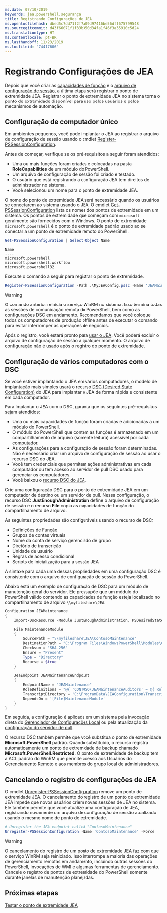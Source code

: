 ```yaml
---
ms.date: 07/10/2019
keywords: jea,powershell,segurança
title: Registrando Configurações de JEA
ms.openlocfilehash: dbed5c7dd71f2f7a09d97416be56dff675799548
ms.sourcegitcommit: d43f66071f1f33b350d34fa1f46f3a35910c5d24
ms.translationtype: HT
ms.contentlocale: pt-BR
ms.lasthandoff: 11/23/2019
ms.locfileid: "74417606"
---
```

# <a name="registering-jea-configurations"></a>Registrando Configurações de JEA

Depois que você criar as [capacidades de função](role-capabilities.md) e o [arquivo de configuração de sessão](session-configurations.md), a última etapa será registrar o ponto de extremidade JEA. Registrar o ponto de extremidade JEA no sistema torna o ponto de extremidade disponível para uso pelos usuários e pelos mecanismos de automação.

## <a name="single-machine-configuration"></a>Configuração de computador único

Em ambientes pequenos, você pode implantar o JEA ao registrar o arquivo de configuração de sessão usando o cmdlet [Register-PSSessionConfiguration](/powershell/module/microsoft.powershell.core/register-pssessionconfiguration).

Antes de começar, verifique se os pré-requisitos a seguir foram atendidos:

- Uma ou mais funções foram criadas e colocadas na pasta **RoleCapabilities** de um módulo do PowerShell.
- Um arquivo de configuração de sessão foi criado e testado.
- O usuário que está registrando a configuração JEA tem direitos de administrador no sistema.
- Você selecionou um nome para o ponto de extremidade JEA.

O nome do ponto de extremidade JEA será necessário quando os usuários se conectarem ao sistema usando o JEA. O cmdlet [Get-PSSessionConfiguration](/powershell/module/microsoft.powershell.core/get-pssessionconfiguration) lista os nomes dos pontos de extremidade em um sistema. Os pontos de extremidade que começam com `microsoft` geralmente são fornecidos com o Windows. O ponto de extremidade `microsoft.powershell` é o ponto de extremidade padrão usado ao se conectar a um ponto de extremidade remoto do PowerShell.

```powershell
Get-PSSessionConfiguration | Select-Object Name
```

```Output
Name
----
microsoft.powershell
microsoft.powershell.workflow
microsoft.powershell32
```

Execute o comando a seguir para registrar o ponto de extremidade.

```powershell
Register-PSSessionConfiguration -Path .\MyJEAConfig.pssc -Name 'JEAMaintenance' -Force
```

> [!WARNING]
> O comando anterior reinicia o serviço WinRM no sistema. Isso termina todas as sessões de comunicação remota do PowerShell, bem como as configurações DSC em andamento. Recomendamos que você coloque todos os computadores de produção offline antes de executar o comando para evitar interromper as operações de negócios.

Após o registro, você estará pronto para [usar o JEA](using-jea.md). Você poderá excluir o arquivo de configuração de sessão a qualquer momento. O arquivo de configuração não é usado após o registro do ponto de extremidade.

## <a name="multi-machine-configuration-with-dsc"></a>Configuração de vários computadores com o DSC

Se você estiver implantando o JEA em vários computadores, o modelo de implantação mais simples usará o recurso [DSC (Desired State Configuration)](/powershell/scripting/dsc/overview) do JEA para implantar o JEA de forma rápida e consistente em cada computador.

Para implantar o JEA com o DSC, garanta que os seguintes pré-requisitos sejam atendidos:

- Uma ou mais capacidades de função foram criadas e adicionadas a um módulo do PowerShell.
- O módulo do PowerShell que contém as funções é armazenado em um compartilhamento de arquivo (somente leitura) acessível por cada computador.
- As configurações para a configuração de sessão foram determinadas. Não é necessário criar um arquivo de configuração de sessão ao usar o recurso DSC do JEA.
- Você tem credenciais que permitem ações administrativas em cada computador ou tem acesso ao servidor de pull DSC usado para gerenciar os computadores.
- Você baixou o [recurso DSC do JEA](https://github.com/powershell/JEA/tree/master/DSC%20Resource).

Crie uma configuração DSC para o ponto de extremidade JEA em um computador de destino ou um servidor de pull. Nessa configuração, o recurso DSC **JustEnoughAdministration** define o arquivo de configuração de sessão e o recurso **File** copia as capacidades de função do compartilhamento de arquivo.

As seguintes propriedades são configuráveis usando o recurso de DSC:

- Definições de Função
- Grupos de contas virtuais
- Nome da conta de serviço gerenciado de grupo
- Diretório de transcrição
- Unidade de usuário
- Regras de acesso condicional
- Scripts de inicialização para a sessão JEA

A sintaxe para cada uma dessas propriedades em uma configuração DSC é consistente com o arquivo de configuração de sessão do PowerShell.

Abaixo está um exemplo de configuração de DSC para um módulo de manutenção geral do servidor. Ele pressupõe que um módulo do PowerShell válido contendo as capacidades de função esteja localizado no compartilhamento de arquivo `\\myfileshare\JEA`.

```powershell
Configuration JEAMaintenance
{
    Import-DscResource -Module JustEnoughAdministration, PSDesiredStateConfiguration

    File MaintenanceModule
    {
        SourcePath = "\\myfileshare\JEA\ContosoMaintenance"
        DestinationPath = "C:\Program Files\WindowsPowerShell\Modules\ContosoMaintenance"
        Checksum = "SHA-256"
        Ensure = "Present"
        Type = "Directory"
        Recurse = $true
    }

    JeaEndpoint JEAMaintenanceEndpoint
    {
        EndpointName = "JEAMaintenance"
        RoleDefinitions = "@{ 'CONTOSO\JEAMaintenanceAuditors' = @{ RoleCapabilities = 'GeneralServerMaintenance-Audit' }; 'CONTOSO\JEAMaintenanceAdmins' = @{ RoleCapabilities = 'GeneralServerMaintenance-Audit', 'GeneralServerMaintenance-Admin' } }"
        TranscriptDirectory = 'C:\ProgramData\JEAConfiguration\Transcripts'
        DependsOn = '[File]MaintenanceModule'
    }
}
```

Em seguida, a configuração é aplicada em um sistema pela invocação direta do [Gerenciador de Configurações Local](/powershell/scripting/dsc/managing-nodes/metaConfig) ou pela atualização da [configuração do servidor de pull](/powershell/scripting/dsc/pull-server/pullServer).

O recurso DSC também permite que você substitua o ponto de extremidade **Microsoft.PowerShell** padrão. Quando substituído, o recurso registra automaticamente um ponto de extremidade de backup chamado **Microsoft.PowerShell.Restricted**. O ponto de extremidade de backup tem a ACL padrão do WinRM que permite acesso aos Usuários do Gerenciamento Remoto e aos membros do grupo local de administradores.

## <a name="unregistering-jea-configurations"></a>Cancelando o registro de configurações de JEA

O cmdlet [Unregister-PSSessionConfiguration](/powershell/module/microsoft.powershell.core/Unregister-PSSessionConfiguration) remove um ponto de extremidade JEA. O cancelamento do registro de um ponto de extremidade JEA impede que novos usuários criem novas sessões de JEA no sistema. Ele também permite que você atualize uma configuração de JEA, registrando novamente um arquivo de configuração de sessão atualizado usando o mesmo nome de ponto de extremidade.

```powershell
# Unregister the JEA endpoint called "ContosoMaintenance"
Unregister-PSSessionConfiguration -Name 'ContosoMaintenance' -Force
```

> [!WARNING]
> O cancelamento do registro de um ponto de extremidade JEA faz com que o serviço WinRM seja reiniciado. Isso interrompe a maioria das operações de gerenciamento remotas em andamento, incluindo outras sessões do PowerShell, invocações de WMI e algumas ferramentas de gerenciamento. Cancele o registro de pontos de extremidade do PowerShell somente durante janelas de manutenção planejadas.

## <a name="next-steps"></a>Próximas etapas

[Testar o ponto de extremidade JEA](using-jea.md)
